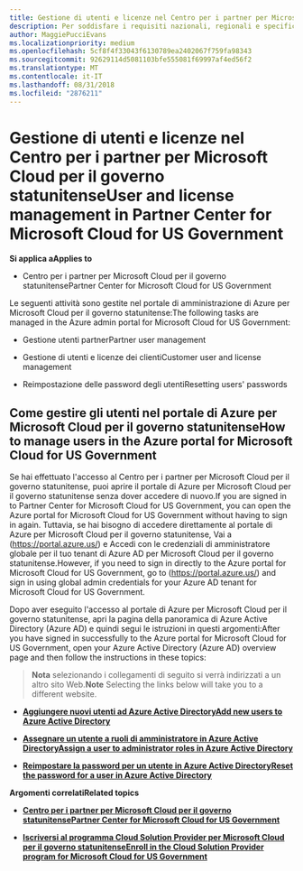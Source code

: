 ```yaml
---
title: Gestione di utenti e licenze nel Centro per i partner per Microsoft Cloud per il governo statunitense | Centro per i partner per Microsoft Cloud per il governo statunitense
description: Per soddisfare i requisiti nazionali, regionali e specifici del settore che regolano la raccolta e l'utilizzo dei dati dei singoli utenti, le funzionalità di gestione degli utenti non sono disponibili nel Centro per i partner per Microsoft Cloud per il governo statunitense. Al contrario, puoi aggiungere e gestire gli utenti nel portale di Azure per Microsoft Cloud per il governo statunitense.
author: MaggiePucciEvans
ms.localizationpriority: medium
ms.openlocfilehash: 5cf8f4f33043f6130789ea2402067f759fa98343
ms.sourcegitcommit: 92629114d5081103bfe555081f69997af4ed56f2
ms.translationtype: MT
ms.contentlocale: it-IT
ms.lasthandoff: 08/31/2018
ms.locfileid: "2876211"
---
```

# <a name="user-and-license-management-in-partner-center-for-microsoft-cloud-for-us-government"></a><span data-ttu-id="fb122-104">Gestione di utenti e licenze nel Centro per i partner per Microsoft Cloud per il governo statunitense</span><span class="sxs-lookup"><span data-stu-id="fb122-104">User and license management in Partner Center for Microsoft Cloud for US Government</span></span>

**<span data-ttu-id="fb122-105">Si applica a</span><span class="sxs-lookup"><span data-stu-id="fb122-105">Applies to</span></span>**

-  <span data-ttu-id="fb122-106">Centro per i partner per Microsoft Cloud per il governo statunitense</span><span class="sxs-lookup"><span data-stu-id="fb122-106">Partner Center for Microsoft Cloud for US Government</span></span>

<span data-ttu-id="fb122-107">Le seguenti attività sono gestite nel portale di amministrazione di Azure per Microsoft Cloud per il governo statunitense:</span><span class="sxs-lookup"><span data-stu-id="fb122-107">The following tasks are managed in the Azure admin portal for Microsoft Cloud for US Government:</span></span>

- <span data-ttu-id="fb122-108">Gestione utenti partner</span><span class="sxs-lookup"><span data-stu-id="fb122-108">Partner user management</span></span>

- <span data-ttu-id="fb122-109">Gestione di utenti e licenze dei clienti</span><span class="sxs-lookup"><span data-stu-id="fb122-109">Customer user and license management</span></span>

- <span data-ttu-id="fb122-110">Reimpostazione delle password degli utenti</span><span class="sxs-lookup"><span data-stu-id="fb122-110">Resetting users' passwords</span></span>


## <a name="how-to-manage-users-in-the-azure-portal-for-microsoft-cloud-for-us-government"></a><span data-ttu-id="fb122-111">Come gestire gli utenti nel portale di Azure per Microsoft Cloud per il governo statunitense</span><span class="sxs-lookup"><span data-stu-id="fb122-111">How to manage users in the Azure portal for Microsoft Cloud for US Government</span></span>

<span data-ttu-id="fb122-112">Se hai effettuato l'accesso al Centro per i partner per Microsoft Cloud per il governo statunitense, puoi aprire il portale di Azure per Microsoft Cloud per il governo statunitense senza dover accedere di nuovo.</span><span class="sxs-lookup"><span data-stu-id="fb122-112">If you are signed in to Partner Center for Microsoft Cloud for US Government, you can open the Azure portal for Microsoft Cloud for US Government without having to sign in again.</span></span> <span data-ttu-id="fb122-113">Tuttavia, se hai bisogno di accedere direttamente al portale di Azure per Microsoft Cloud per il governo statunitense, Vai a (https://portal.azure.us/) e Accedi con le credenziali di amministratore globale per il tuo tenant di Azure AD per Microsoft Cloud per il governo statunitense.</span><span class="sxs-lookup"><span data-stu-id="fb122-113">However, if you need to sign in directly to the Azure portal for Microsoft Cloud for US Government, go to (https://portal.azure.us/) and sign in using global admin credentials for your Azure AD tenant for Microsoft Cloud for US Government.</span></span>

<span data-ttu-id="fb122-114">Dopo aver eseguito l'accesso al portale di Azure per Microsoft Cloud per il governo statunitense, apri la pagina della panoramica di Azure Active Directory (Azure AD) e quindi segui le istruzioni in questi argomenti:</span><span class="sxs-lookup"><span data-stu-id="fb122-114">After you have signed in successfully to the Azure portal for Microsoft Cloud for US Government, open your Azure Active Directory (Azure AD) overview page and then follow the instructions in these topics:</span></span>

><span data-ttu-id="fb122-115">**Nota** selezionando i collegamenti di seguito si verrà indirizzati a un altro sito Web.</span><span class="sxs-lookup"><span data-stu-id="fb122-115">**Note** Selecting the links below will take you to a different website.</span></span> 

-  [**<span data-ttu-id="fb122-116">Aggiungere nuovi utenti ad Azure Active Directory</span><span class="sxs-lookup"><span data-stu-id="fb122-116">Add new users to Azure Active Directory</span></span>**](https://docs.microsoft.com/azure/active-directory/active-directory-users-create-azure-portal)

-  [**<span data-ttu-id="fb122-117">Assegnare un utente a ruoli di amministratore in Azure Active Directory</span><span class="sxs-lookup"><span data-stu-id="fb122-117">Assign a user to administrator roles in Azure Active Directory</span></span>**](https://docs.microsoft.com/azure/active-directory/active-directory-users-assign-role-azure-portal)

-  [**<span data-ttu-id="fb122-118">Reimpostare la password per un utente in Azure Active Directory</span><span class="sxs-lookup"><span data-stu-id="fb122-118">Reset the password for a user in Azure Active Directory</span></span>**](https://docs.microsoft.com/azure/active-directory/active-directory-users-reset-password-azure-portal)

**<span data-ttu-id="fb122-119">Argomenti correlati</span><span class="sxs-lookup"><span data-stu-id="fb122-119">Related topics</span></span>**

-  [**<span data-ttu-id="fb122-120">Centro per i partner per Microsoft Cloud per il governo statunitense</span><span class="sxs-lookup"><span data-stu-id="fb122-120">Partner Center for Microsoft Cloud for US Government</span></span>**](partner-center-for-microsoft-us-govt-cloud.md)

-  [**<span data-ttu-id="fb122-121">Iscriversi al programma Cloud Solution Provider per Microsoft Cloud per il governo statunitense</span><span class="sxs-lookup"><span data-stu-id="fb122-121">Enroll in the Cloud Solution Provider program for Microsoft Cloud for US Government</span></span>**](enroll-in-csp-for-microsoft-us-govt-cloud.md)
